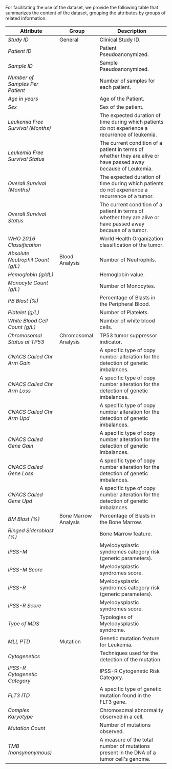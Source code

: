 For facilitating the use of the dataset, we provide the following table that summarizes the content of the dataset, grouping the attributes by groups of related information.

| Attribute                            | Group              | Description                                                                                                      |
|-------------------------------------|--------------------|------------------------------------------------------------------------------------------------------------------|
| *Study ID*                          | General            | Clinical Study ID.                                                                                              |
| *Patient ID*                        |                    | Patient Pseudoanonymized.                                                                                       |
| *Sample ID*                         |                    | Sample Pseudoanonymized.                                                                                        |
| *Number of Samples Per Patient*     |                    | Number of samples for each patient.                                                                             |
| *Age in years*                     |                    | Age of the Patient.                                                                                             |
| *Sex*                              |                    | Sex of the patient.                                                                                             |
| *Leukemia Free Survival (Months)*   |                    | The expected duration of time during which patients do not experience a recurrence of leukemia.               |
| *Leukemia Free Survival Status*     |                    | The current condition of a patient in terms of whether they are alive or have passed away because of Leukemia. |
| *Overall Survival (Months)*         |                    | The expected duration of time during which patients do not experience a recurrence of a tumor.               |
| *Overall Survival Status*           |                    | The current condition of a patient in terms of whether they are alive or have passed away because of a tumor. |
| *WHO 2016 Classification*           |                    | World Health Organization classification of the tumor.                                                        |
| *Absolute Neutrophil Count (g/L)*   | Blood Analysis    | Number of Neutrophils.                                                                                         |
| *Hemoglobin (g/dL)*                |                    | Hemoglobin value.                                                                                              |
| *Monocyte Count (g/L)*             |                    | Number of Monocytes.                                                                                           |
| *PB Blast (%)*                     |                    | Percentage of Blasts in the Peripheral Blood.                                                                  |
| *Platelet (g/L)*                   |                    | Number of Platelets.                                                                                           |
| *White Blood Cell Count (g/L)*     |                    | Number of white blood cells.                                                                                   |
| *Chromosomal Status at TP53*       | Chromosomal Analysis | TP53 tumor suppressor indicator.                                                                              |
| *CNACS Called Chr Arm Gain*        |                    | A specific type of copy number alteration for the detection of genetic imbalances.                          |
| *CNACS Called Chr Arm Loss*        |                    | A specific type of copy number alteration for the detection of genetic imbalances.                          |
| *CNACS Called Chr Arm Upd*         |                    | A specific type of copy number alteration for the detection of genetic imbalances.                          |
| *CNACS Called Gene Gain*           |                    | A specific type of copy number alteration for the detection of genetic imbalances.                          |
| *CNACS Called Gene Loss*           |                    | A specific type of copy number alteration for the detection of genetic imbalances.                          |
| *CNACS Called Gene Upd*            |                    | A specific type of copy number alteration for the detection of genetic imbalances.                          |
| *BM Blast (%)*                     | Bone Marrow Analysis | Percentage of Blasts in the Bone Marrow.                                                                       |
| *Ringed Sideroblast (%)*           |                    | Bone Marrow feature.                                                                                           |
| *IPSS-M*                           |                    | Myelodysplastic syndromes category risk (generic parameters).                                                 |
| *IPSS-M Score*                     |                    | Myelodysplastic syndromes score.                                                                               |
| *IPSS-R*                           |                    | Myelodysplastic syndromes category risk (generic parameters).                                                 |
| *IPSS-R Score*                     |                    | Myelodysplastic syndromes score.                                                                               |
| *Type of MDS*                      |                    | Typologies of Myelodysplastic syndrome.                                                                       |
| *MLL PTD*                          | Mutation           | Genetic mutation feature for Leukemia.                                                                         |
| *Cytogenetics*                     |                    | Techniques used for the detection of the mutation.                                                            |
| *IPSS-R Cytogenetic Category*      |                    | IPSS-R Cytogenetic Risk Category.                                                                             |
| *FLT3 ITD*                         |                    | A specific type of genetic mutation found in the FLT3 gene.                                                   |
| *Complex Karyotype*                |                    | Chromosomal abnormality observed in a cell.                                                                   |
| *Mutation Count*                   |                    | Number of mutations observed.                                                                                  |
| *TMB (nonsynonymous)*              |                    | A measure of the total number of mutations present in the DNA of a tumor cell's genome.                     |
